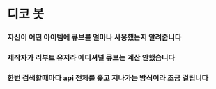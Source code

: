 # 디코 봇
### 자신이 어떤 아이템에 큐브를 얼마나 사용했는지 알려줍니다
### 제작자가 리부트 유저라 에디셔널 큐브는 계산 안했습니다
### 한번 검색할때마다 api 전체를 훑고 지나가는 방식이라 조금 걸립니다